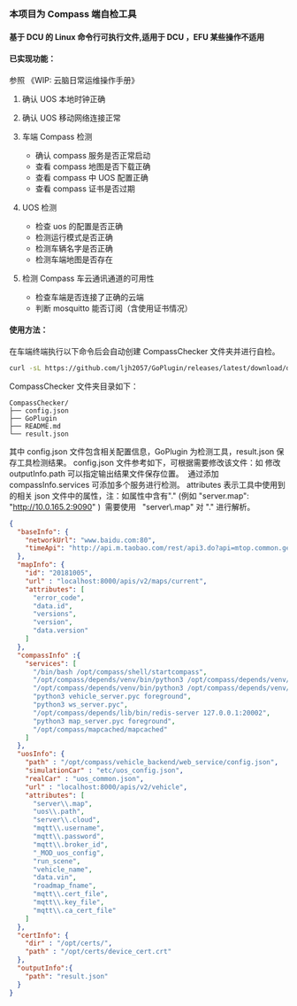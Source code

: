 ### 本项目为 Compass 端自检工具
#### 基于 DCU 的 Linux 命令行可执行文件,适用于 DCU ，EFU 某些操作不适用
#### 已实现功能：

参照 《WIP: 云脑日常运维操作手册》

1. 确认 UOS 本地时钟正确

2. 确认 UOS 移动网络连接正常

3. 车端 Compass 检测

     - 确认 compass 服务是否正常启动
     - 查看 compass 地图是否下载正确
     - 查看 compass 中 UOS 配置正确
     - 查看 compass 证书是否过期

4. UOS 检测

     - 检查 uos 的配置是否正确
     - 检测运行模式是否正确
     - 检测车辆名字是否正确
     - 检测车端地图是否存在

5. 检测 Compass 车云通讯通道的可用性

     - 检查车端是否连接了正确的云端
     - 判断 mosquitto 能否订阅（含使用证书情况）

#### 使用方法：

在车端终端执行以下命令后会自动创建 CompassChecker 文件夹并进行自检。

```bash
curl -sL https://github.com/ljh2057/GoPlugin/releases/latest/download/deploy.sh | sh
```

CompassChecker 文件夹目录如下：

```
CompassChecker/
├── config.json
├── GoPlugin
├── README.md
└── result.json
```

其中 config.json 文件包含相关配置信息，GoPlugin 为检测工具，result.json 保存工具检测结果。
config.json 文件参考如下，可根据需要修改该文件：如
	修改 outputInfo.path 可以指定输出结果文件保存位置。 
	通过添加 compassInfo.services 可添加多个服务进行检测。
	attributes 表示工具中使用到的相关 json 文件中的属性，注：如属性中含有"." (例如 "server.map": "http://10.0.165.2:9090" )  需要使用   "server\\\.map" 对 "." 进行解析。

```json
{
  "baseInfo": {
    "networkUrl": "www.baidu.com:80",
    "timeApi": "http://api.m.taobao.com/rest/api3.do?api=mtop.common.getTimestamp"
  },
  "mapInfo": {
    "id": "20181005",
    "url" : "localhost:8000/apis/v2/maps/current",
    "attributes": [
      "error_code",
      "data.id",
      "versions",
      "version",
      "data.version"
    ]
  },
  "compassInfo" :{
    "services": [
      "/bin/bash /opt/compass/shell/startcompass",
      "/opt/compass/depends/venv/bin/python3 /opt/compass/depends/venv/bin/supervisord -n -c /opt/compass/config/supervisord.conf",
      "/opt/compass/depends/venv/bin/python3 /opt/compass/depends/venv/bin/flask run -h 0.0.0.0 -p 8000 --no-reload",
      "python3 vehicle_server.pyc foreground",
      "python3 ws_server.pyc",
      "/opt/compass/depends/lib/bin/redis-server 127.0.0.1:20002",
      "python3 map_server.pyc foreground",
      "/opt/compass/mapcached/mapcached"
    ]
  },
  "uosInfo": {
    "path" : "/opt/compass/vehicle_backend/web_service/config.json",
    "simulationCar" : "etc/uos_config.json",
    "realCar" : "uos_common.json",
    "url" : "localhost:8000/apis/v2/vehicle",
    "attributes": [
      "server\\.map",
      "uos\\.path",
      "server\\.cloud",
      "mqtt\\.username",
      "mqtt\\.password",
      "mqtt\\.broker_id",
      "_MOD_uos_config",
      "run_scene",
      "vehicle_name",
      "data.vin",
      "roadmap_fname",
      "mqtt\\.cert_file",
      "mqtt\\.key_file",
      "mqtt\\.ca_cert_file"
    ]
  },
  "certInfo": {
    "dir" : "/opt/certs/",
    "path" : "/opt/certs/device_cert.crt"
  },
  "outputInfo":{
    "path": "result.json"
  }
}
```

